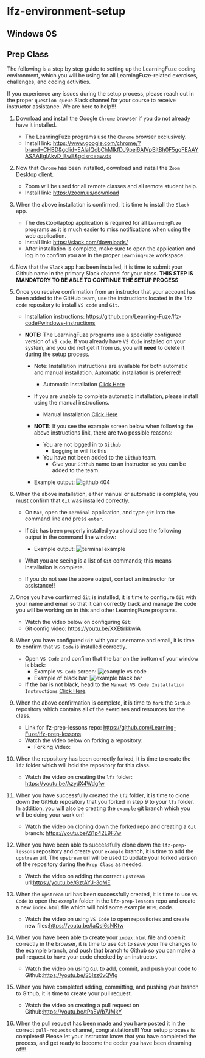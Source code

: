 # lfz-environment-setup

## Windows OS

## Prep Class


The following is a step by step guide to setting up the LearningFuze coding environment, which you will be using for all LearningFuze-related exercises, challenges, and coding activities.

If you experience any issues during the setup process, please reach out in the proper `question queue` Slack channel for your course to receive instructor assistance. We are here to help!!!

1. Download and install the Google `Chrome` browser if you do not already have it installed.
    - The LearningFuze programs use the `Chrome` browser exclusively.
    - Install link: https://www.google.com/chrome/?brand=CHBD&gclid=EAIaIQobChMIkfDJ9pei6AIVpBitBh0F5gqFEAAYASAAEgIAkvD_BwE&gclsrc=aw.ds
1. Now that `Chrome` has been installed, download and install the `Zoom` Desktop client.
    - Zoom will be used for all remote classes and all remote student help.
    - Install link: https://zoom.us/download
1. When the above installation is confirmed, it is time to install the `Slack` app.
    - The desktop/laptop application is required for all `LearningFuze` programs as it is much easier to miss notifications when using the web application.
    - Install link: https://slack.com/downloads/
    - After installation is complete, make sure to open the application and log in to confirm you are in the proper `LearningFuze` workspace.
1. Now that the `Slack` app has been installed, it is time to submit your Github name in the primary Slack channel for your class. **THIS STEP IS MANDATORY TO BE ABLE TO CONTINUE THE SETUP PROCESS**
1. Once you receive confirmation from an instructor that your account has been added to the GitHub team, use the instructions located in the `lfz-code` repository to install `VS code` and `Git`.
    - Installation instructions: https://github.com/Learning-Fuze/lfz-code#windows-instructions

    - **NOTE:** The LearningFuze programs use a specially configured version of `VS code`. If you already have `VS Code` installed on your system, and you did not get it from us, you will **need** to delete it during the setup process.
        - Note: Installation instructions are available for both automatic and manual installation. Automatic installation is preferred!
          - Automatic Installation [Click Here](https://github.com/Learning-Fuze/lfz-code#windows-instructions)
        - If you are unable to complete automatic installation, please install using the manual instructions.
            - Manual Installation [Click Here](https://github.com/Learning-Fuze/lfz-code/blob/master/windows/MANUAL_INSTRUCTIONS.md)

        - **NOTE:** If you see the example screen below when following the above instructions link, there are two possible reasons:
            - You are not logged in to `Github`
                - Logging in will fix this
            - You have not been added to the `Github` team.
                - Give your `Github` name to an instructor so you can be added to the team.
        - Example output:
        ![github 404](../images/404-example.png)
1. When the above installation, either manual or automatic is complete, you must confirm that `Git` was installed correctly.
    - On `Mac`, open the `Terminal` application, and type `git` into the command line and press `enter`.
    - If `Git` has been properly installed you should see the following output in the command line window:
        - Example output:
        ![terminal example](../images/terminal-example.png)

    - What you are seeing is a list of `Git` commands; this means installation is complete.
    - If you do not see the above output, contact an instructor for assistance!!
1. Once you have confirmed `Git` is installed, it is time to configure `Git` with your name and email so that it can correctly track and manage the code you will be working on in this and other LearningFuze programs.
    - Watch the video below on configuring `Git`:
    - Git config video: https://youtu.be/XXEtirkkwiA

1. When you have configured `Git` with your username and email, it is time to confirm that `VS Code` is installed correctly.
    - Open `VS Code` and confirm that the bar on the bottom of your window is black:
        - Example `VS Code` screen:
        ![example vs code](../images/vs-example.png)
        - Example of black bar:
        ![example black bar](../images/vs-bar-focus.png)
    - If the bar is not black, head to the `Manual VS Code Installation Instructions` [Click Here](https://github.com/Learning-Fuze/lfz-code/blob/master/macos/MANUAL_INSTRUCTIONS.md).

1. When the above confirmation is complete, it is time to `fork` the `Github` repository which contains all of the exercises and resources for the class.
    - Link for lfz-prep-lessons repo: https://github.com/Learning-Fuze/lfz-prep-lessons
    - Watch the video below on forking a repository:
        - Forking Video:

1. When the repository has been correctly forked, it is time to create the `lfz` folder which will hold the repository for this class.
    - Watch the video on creating the `lfz` folder: https://youtu.be/AzydX4Wdgfw
1. When you have successfully created the `lfz` folder, it is time to clone down the GitHub repository that you forked in step 9 to your `lfz` folder. In addition, you will also be creating the `example` git branch which you will be doing your work on!
    - Watch the video on cloning down the forked repo and creating a `Git` branch: https://youtu.be/Zi1p42L9F7w
1. When you have been able to successfully clone down the `lfz-prep-lessons` repository and create your `example` branch, it is time to add the `upstream` url.
The `upstream` url will be used to update your forked version of the repository during the `Prep Class` as needed.
    - Watch the video on adding the correct `upstream` url:https://youtu.be/GztAYJ-3oME
1. When the `upstream` url has been successfully created, it is time to use `VS Code` to open the `example` folder in the `lfz-prep-lessons` repo and create a new `index.html` file which will hold some example `HTML` code.
    - Watch the video on using `VS Code` to open repositories and create new files:https://youtu.be/IaQsI6sNKtw
1. When you have been able to create your `index.html` file and open it correctly in the browser, it is time to use `Git` to save your file changes to the example branch, and push that branch to Github so you can make a pull request to have your code checked by an instructor.
    - Watch the video on using `Git` to add, commit, and push your code to Github:https://youtu.be/S5Izz6vQVIg

1. When you have completed adding, committing, and pushing your branch to Github, it is time to create your pull request.
    - Watch the video on creating a pull request on Github:https://youtu.be/tPaEWb7JMkY
1. When the pull request has been made and you have posted it in the correct `pull-requests` channel, congratulations!!! Your setup process is completed! Please let your instructor know that you have completed the process, and get ready to become the coder you have been dreaming of!!!
